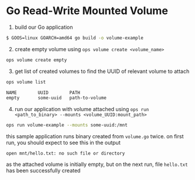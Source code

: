 Go Read-Write Mounted Volume
==================

1. build our Go application
```sh
$ GOOS=linux GOARCH=amd64 go build -o volume-example
```

2. create empty volume using `ops volume create <volume_name>`
```sh
ops volume create empty
```

3. get list of created volumes to find the UUID of relevant volume to attach
```sh
ops volume list

NAME		UUID		PATH
empty		some-uuid	path-to-volume
```

4. run our application with volume attached using `ops run <path_to_binary> --mounts <volume_UUID:mount_path>`
```sh
ops run volume-example --mounts some-uuid:/mnt
```

this sample application runs binary created from `volume.go` twice. on first run, you should expect to see this in the output
```
open mnt/hello.txt: no such file or directory
```
as the attached volume is initially empty, but on the next run, file `hello.txt` has been successfully created
